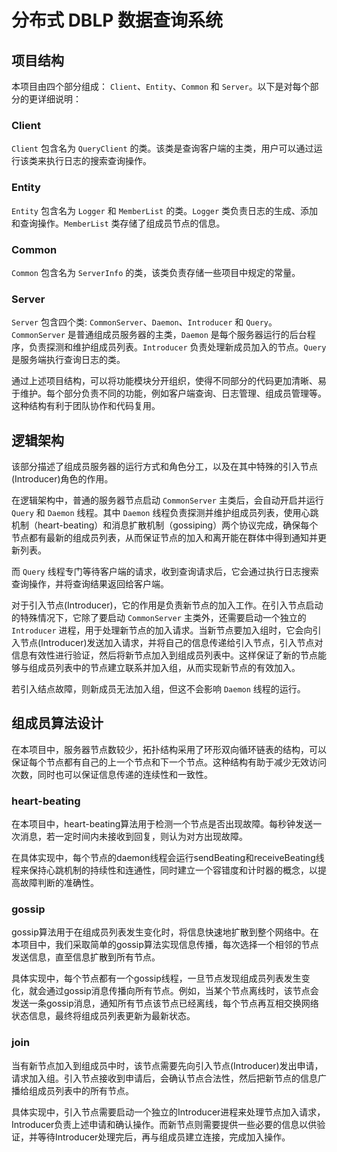 # 分布式 DBLP 数据查询系统

## 项目结构

本项目由四个部分组成： `Client`、`Entity`、`Common` 和 `Server`。以下是对每个部分的更详细说明：

### Client

`Client` 包含名为 `QueryClient` 的类。该类是查询客户端的主类，用户可以通过运行该类来执行日志的搜索查询操作。

### Entity

`Entity` 包含名为 `Logger` 和 `MemberList` 的类。`Logger` 类负责日志的生成、添加和查询操作。`MemberList` 类存储了组成员节点的信息。

### Common

`Common` 包含名为 `ServerInfo` 的类，该类负责存储一些项目中规定的常量。

### Server

`Server` 包含四个类: `CommonServer`、`Daemon`、`Introducer` 和 `Query`。`CommonServer` 是普通组成员服务器的主类，`Daemon` 是每个服务器运行的后台程序，负责探测和维护组成员列表。`Introducer` 负责处理新成员加入的节点。`Query` 是服务端执行查询日志的类。



通过上述项目结构，可以将功能模块分开组织，使得不同部分的代码更加清晰、易于维护。每个部分负责不同的功能，例如客户端查询、日志管理、组成员管理等。这种结构有利于团队协作和代码复用。

## 逻辑架构

该部分描述了组成员服务器的运行方式和角色分工，以及在其中特殊的引入节点(Introducer)角色的作用。

在逻辑架构中，普通的服务器节点启动 `CommonServer` 主类后，会自动开启并运行 `Query` 和 `Daemon` 线程。其中 `Daemon` 线程负责探测并维护组成员列表，使用心跳机制（heart-beating）和消息扩散机制（gossiping）两个协议完成，确保每个节点都有最新的组成员列表，从而保证节点的加入和离开能在群体中得到通知并更新列表。

而 `Query` 线程专门等待客户端的请求，收到查询请求后，它会通过执行日志搜索查询操作，并将查询结果返回给客户端。

对于引入节点(Introducer)，它的作用是负责新节点的加入工作。在引入节点启动的特殊情况下，它除了要启动 `CommonServer` 主类外，还需要启动一个独立的 `Introducer` 进程，用于处理新节点的加入请求。当新节点要加入组时，它会向引入节点(Introducer)发送加入请求，并将自己的信息传递给引入节点，引入节点对信息有效性进行验证，然后将新节点加入到组成员列表中。这样保证了新的节点能够与组成员列表中的节点建立联系并加入组，从而实现新节点的有效加入。

若引入结点故障，则新成员无法加入组，但这不会影响 `Daemon` 线程的运行。

## 组成员算法设计

在本项目中，服务器节点数较少，拓扑结构采用了环形双向循环链表的结构，可以保证每个节点都有自己的上一个节点和下一个节点。这种结构有助于减少无效访问次数，同时也可以保证信息传递的连续性和一致性。

### heart-beating

在本项目中，heart-beating算法用于检测一个节点是否出现故障。每秒钟发送一次消息，若一定时间内未接收到回复，则认为对方出现故障。

在具体实现中，每个节点的daemon线程会运行sendBeating和receiveBeating线程来保持心跳机制的持续性和连通性，同时建立一个容错度和计时器的概念，以提高故障判断的准确性。

### gossip

gossip算法用于在组成员列表发生变化时，将信息快速地扩散到整个网络中。在本项目中，我们采取简单的gossip算法实现信息传播，每次选择一个相邻的节点发送信息，直至信息扩散到所有节点。

具体实现中，每个节点都有一个gossip线程，一旦节点发现组成员列表发生变化，就会通过gossip消息传播向所有节点。例如，当某个节点离线时，该节点会发送一条gossip消息，通知所有节点该节点已经离线，每个节点再互相交换网络状态信息，最终将组成员列表更新为最新状态。

### join

当有新节点加入到组成员中时，该节点需要先向引入节点(Introducer)发出申请，请求加入组。引入节点接收到申请后，会确认节点合法性，然后把新节点的信息广播给组成员列表中的所有节点。

具体实现中，引入节点需要启动一个独立的Introducer进程来处理节点加入请求，Introducer负责上述申请和确认操作。而新节点则需要提供一些必要的信息以供验证，并等待Introducer处理完后，再与组成员建立连接，完成加入操作。
